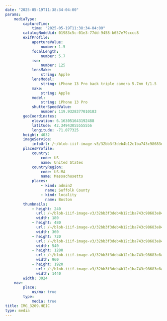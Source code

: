 ```yaml
---
date: "2025-05-19T11:38:34-04:00"
params:
    mediaType:
        captureTime:
            time: "2025-05-19T11:38:34-04:00"
        catalogNodeUid: 01983c5c-01e3-77dd-9458-b657e79cccc8
        exifProfile:
            apertureValue:
                number: 1.5
            focalLength:
                number: 5.7
            iso:
                number: 125
            lensMake:
                string: Apple
            lensModel:
                string: iPhone 13 Pro back triple camera 5.7mm f/1.5
            make:
                string: Apple
            model:
                string: iPhone 13 Pro
            shutterSpeedValue:
                number: 119.9328377010183
        geoCoordinates:
            elevation: 6.163051643192488
            latitude: 42.34943055555556
            longitude: -71.077325
        height: 4032
        imageService:
            infoUrl: /~/blob-iiif-image-v3/32bb3f3deb4b12c1ba743c98683e84b9b6953277805ddda099da25c7ea6c1357/info.json
        placesProfile:
            country:
                code: US
                name: United States
            countryRegion:
                code: US-MA
                name: Massachusetts
            places:
                - kind: admin2
                  name: Suffolk County
                - kind: locality
                  name: Boston
        thumbnails:
            - height: 240
              url: /~/blob-iiif-image-v3/32bb3f3deb4b12c1ba743c98683e84b9b6953277805ddda099da25c7ea6c1357/full/180%2C240/0/default.jpg
              width: 180
            - height: 480
              url: /~/blob-iiif-image-v3/32bb3f3deb4b12c1ba743c98683e84b9b6953277805ddda099da25c7ea6c1357/full/360%2C480/0/default.jpg
              width: 360
            - height: 720
              url: /~/blob-iiif-image-v3/32bb3f3deb4b12c1ba743c98683e84b9b6953277805ddda099da25c7ea6c1357/full/540%2C720/0/default.jpg
              width: 540
            - height: 1280
              url: /~/blob-iiif-image-v3/32bb3f3deb4b12c1ba743c98683e84b9b6953277805ddda099da25c7ea6c1357/full/960%2C1280/0/default.jpg
              width: 960
            - height: 1920
              url: /~/blob-iiif-image-v3/32bb3f3deb4b12c1ba743c98683e84b9b6953277805ddda099da25c7ea6c1357/full/1440%2C1920/0/default.jpg
              width: 1440
        width: 3024
    nav:
        place:
            us/ma: true
        type:
            media: true
title: IMG_3209.HEIC
type: media
---
```


